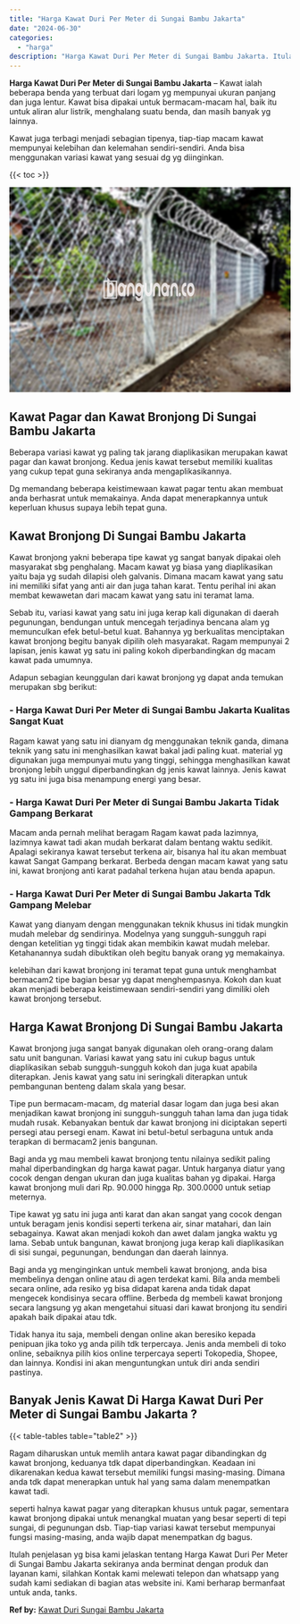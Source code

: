 ```yaml
---
title: "Harga Kawat Duri Per Meter di Sungai Bambu Jakarta"
date: "2024-06-30"
categories: 
  - "harga"
description: "Harga Kawat Duri Per Meter di Sungai Bambu Jakarta. Itulah penjelasan yg bisa kami jelaskan tentang Harga Kawat Duri Per Meter di Sungai Bambu Jakarta sekira..."
---
```


**Harga Kawat Duri Per Meter di Sungai Bambu Jakarta** – Kawat ialah beberapa benda yang terbuat dari logam yg mempunyai ukuran panjang dan juga lentur. Kawat bisa dipakai untuk bermacam-macam hal, baik itu untuk aliran alur listrik, menghalang suatu benda, dan masih banyak yg lainnya.

Kawat juga terbagi menjadi sebagian tipenya, tiap-tiap macam kawat mempunyai kelebihan dan kelemahan sendiri-sendiri. Anda bisa menggunakan variasi kawat yang sesuai dg yg diinginkan.

{{< toc >}}

![Harga Kawat Duri Per Meter di Sungai Bambu Jakarta](/images/jual-kawat-murah33.png)

## Kawat Pagar dan Kawat Bronjong Di Sungai Bambu Jakarta

Beberapa variasi kawat yg paling tak jarang diaplikasikan merupakan kawat pagar dan kawat bronjong. Kedua jenis kawat tersebut memiliki kualitas yang cukup tepat guna sekiranya anda mengaplikasikannya.

Dg memandang beberapa keistimewaan kawat pagar tentu akan membuat anda berhasrat untuk memakainya. Anda dapat menerapkannya untuk keperluan khusus supaya lebih tepat guna.

## Kawat Bronjong Di Sungai Bambu Jakarta

Kawat bronjong yakni beberapa tipe kawat yg sangat banyak dipakai oleh masyarakat sbg penghalang. Macam kawat yg biasa yang diaplikasikan yaitu baja yg sudah dilapisi oleh galvanis. Dimana macam kawat yang satu ini memiliki sifat yang anti air dan juga tahan karat. Tentu perihal ini akan membat kewawetan dari macam kawat yang satu ini teramat lama.

Sebab itu, variasi kawat yang satu ini juga kerap kali digunakan di daerah pegunungan, bendungan untuk mencegah terjadinya bencana alam yg memunculkan efek betul-betul kuat. Bahannya yg berkualitas menciptakan kawat bronjong begitu banyak dipilih oleh masyarakat. Ragam mempunyai 2 lapisan, jenis kawat yg satu ini paling kokoh diperbandingkan dg macam kawat pada umumnya.

Adapun sebagian keunggulan dari kawat bronjong yg dapat anda temukan merupakan sbg berikut:

### \- Harga Kawat Duri Per Meter di Sungai Bambu Jakarta Kualitas Sangat Kuat

Ragam kawat yang satu ini dianyam dg menggunakan teknik ganda, dimana teknik yang satu ini menghasilkan kawat bakal jadi paling kuat. material yg digunakan juga mempunyai mutu yang tinggi, sehingga menghasilkan kawat bronjong lebih unggul diperbandingkan dg jenis kawat lainnya. Jenis kawat yg satu ini juga bisa menampung energi yang besar.

### \- Harga Kawat Duri Per Meter di Sungai Bambu Jakarta Tidak Gampang Berkarat

Macam anda pernah melihat beragam Ragam kawat pada lazimnya, lazimnya kawat tadi akan mudah berkarat dalam bentang waktu sedikit. Apalagi sekiranya kawat tersebut terkena air, bisanya hal itu akan membuat kawat Sangat Gampang berkarat. Berbeda dengan macam kawat yang satu ini, kawat bronjong anti karat padahal terkena hujan atau benda apapun.

### \- Harga Kawat Duri Per Meter di Sungai Bambu Jakarta Tdk Gampang Melebar

Kawat yang dianyam dengan menggunakan teknik khusus ini tidak mungkin mudah melebar dg sendirinya. Modelnya yang sungguh-sungguh rapi dengan ketelitian yg tinggi tidak akan membikin kawat mudah melebar. Ketahanannya sudah dibuktikan oleh begitu banyak orang yg memakainya.

kelebihan dari kawat bronjong ini teramat tepat guna untuk menghambat bermacam2 tipe bagian besar yg dapat menghempasnya. Kokoh dan kuat akan menjadi beberapa keistimewaan sendiri-sendiri yang dimiliki oleh kawat bronjong tersebut.

## Harga Kawat Bronjong Di Sungai Bambu Jakarta

Kawat bronjong juga sangat banyak digunakan oleh orang-orang dalam satu unit bangunan. Variasi kawat yang satu ini cukup bagus untuk diaplikasikan sebab sungguh-sungguh kokoh dan juga kuat apabila diterapkan. Jenis kawat yang satu ini seringkali diterapkan untuk pembangunan benteng dalam skala yang besar.

Tipe pun bermacam-macam, dg material dasar logam dan juga besi akan menjadikan kawat bronjong ini sungguh-sungguh tahan lama dan juga tidak mudah rusak. Kebanyakan bentuk dar kawat bronjong ini diciptakan seperti persegi atau persegi enam. Kawat ini betul-betul serbaguna untuk anda terapkan di bermacam2 jenis bangunan.

Bagi anda yg mau membeli kawat bronjong tentu nilainya sedikit paling mahal diperbandingkan dg harga kawat pagar. Untuk harganya diatur yang cocok dengan dengan ukuran dan juga kualitas bahan yg dipakai. Harga kawat bronjong muli dari Rp. 90.000 hingga Rp. 300.0000 untuk setiap meternya.

Tipe kawat yg satu ini juga anti karat dan akan sangat yang cocok dengan untuk beragam jenis kondisi seperti terkena air, sinar matahari, dan lain sebagainya. Kawat akan menjadi kokoh dan awet dalam jangka waktu yg lama. Sebab untuk bangunan, kawat bronjong juga kerap kali diaplikasikan di sisi sungai, pegunungan, bendungan dan daerah lainnya.

Bagi anda yg menginginkan untuk membeli kawat bronjong, anda bisa membelinya dengan online atau di agen terdekat kami. Bila anda membeli secara online, ada resiko yg bisa didapat karena anda tidak dapat mengecek kondisinya secara offline. Berbeda dg membeli kawat bronjong secara langsung yg akan mengetahui situasi dari kawat bronjong itu sendiri apakah baik dipakai atau tdk.

Tidak hanya itu saja, membeli dengan online akan beresiko kepada penipuan jika toko yg anda pilih tdk terpercaya. Jenis anda membeli di toko online, sebaiknya pilih kios online terpercaya seperti Tokopedia, Shopee, dan lainnya. Kondisi ini akan menguntungkan untuk diri anda sendiri pastinya.

## Banyak Jenis Kawat Di Harga Kawat Duri Per Meter di Sungai Bambu Jakarta ?

{{< table-tables table="table2" >}}

Ragam diharuskan untuk memlih antara kawat pagar dibandingkan dg kawat bronjong, keduanya tdk dapat diperbandingkan. Keadaan ini dikarenakan kedua kawat tersebut memiliki fungsi masing-masing. Dimana anda tdk dapat menerapkan untuk hal yang sama dalam menempatkan kawat tadi.

seperti halnya kawat pagar yang diterapkan khusus untuk pagar, sementara kawat bronjong dipakai untuk menangkal muatan yang besar seperti di tepi sungai, di pegunungan dsb. Tiap-tiap variasi kawat tersebut mempunyai fungsi masing-masing, anda wajib dapat menempatkan dg bagus.

Itulah penjelasan yg bisa kami jelaskan tentang Harga Kawat Duri Per Meter di Sungai Bambu Jakarta sekiranya anda berminat dengan produk dan layanan kami, silahkan Kontak kami melewati telepon dan whatsapp yang sudah kami sediakan di bagian atas website ini. Kami berharap bermanfaat untuk anda, tanks.

**Ref by:** [Kawat Duri Sungai Bambu Jakarta](https://id.wikipedia.org/wiki/Kawat)

